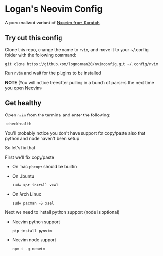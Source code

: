 # Logan's Neovim Config

A personalized variant of [Neovim from Scratch](https://github.com/LunarVim/Neovim-from-scratch)

## Try out this config

Clone this repo, change the name to `nvim`, and move it to your ~/.config folder with the following command:
```
git clone https://github.com/lognorman20/nvimconfig.git ~/.config/nvim
```

Run `nvim` and wait for the plugins to be installed 

**NOTE** (You will notice treesitter pulling in a bunch of parsers the next time you open Neovim) 

## Get healthy

Open `nvim` from the terminal and enter the following:

```
:checkhealth
```

You'll probably notice you don't have support for copy/paste also that python and node haven't been setup

So let's fix that

First we'll fix copy/paste

- On mac `pbcopy` should be builtin

- On Ubuntu

  ```
  sudo apt install xsel
  ```

- On Arch Linux

  ```
  sudo pacman -S xsel
  ```

Next we need to install python support (node is optional)

- Neovim python support

  ```
  pip install pynvim
  ```

- Neovim node support

  ```
  npm i -g neovim
  ```
